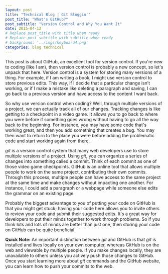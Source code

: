 ```yaml
---
layout: post
title: "Technical Blog | Git Bloggin'"
post_title: "What's GitHub?"
post_subtitle: "Version Control and Why You Want It"
date: 2015-04-12
# Replace post_title with title when ready
# Replace post_subtitle with subtitle when ready
# background: '../imgs/keyboard4.png'
categories: blog technical
---
```


<p>
  This post is about GitHub, an excellent tool for version control. If you're new to coding (like I am), then version control is probably a new concept, so let's unpack that here. Version control is a system for storing many versions of a thing. For example, if I am writing a book, I might use version control to store previous edits. This way, if I decide that a particular change isn’t working, or if I make a mistake like deleting a paragraph and saving, I can go back to a previous version and have access to the content I want back.
</p>
<p>
  So why use version control when coding? Well, through multiple versions of a project, we can actually track all of our changes. Tracking changes is like getting to a checkpoint in a video game. It allows you to go back to where you were before if something goes wrong without having to go all the way back to the beginning. For instance, you may have some code that's working great, and then you add something that creates a bug. You may then want to return to the place you were before adding the problematic code and start working again from there.
</p>
<p>
  <em>git</em> is a version control system that many web developers use to store multiple versions of a project. Using <em>git</em>, you can organize a series of changes into something called a commit. Think of each commit as one of those video game checkpoints. GitHub is an online tool that allows multiple people to work on the same project, contributing their own commits. Through this process, multiple people can have access to the same project at the same time and make changes without impacting one another. For instance, I could add a paragraph or a webpage while someone else edits the grammar on an existing page.
</p>
<p>
  Probably the biggest advantage to you of putting your code on GitHub is that you might get stuck; having your code here allows you to invite others to review your code and submit their suggested edits. It's a great way for developers to put their minds together to work through problems. So if you think lots and lots of minds are better than just one, then storing your code on GitHub can be quite beneficial.
</p>
<p>
  <strong>Quick Note:</strong> An important distinction between <em>git</em> and GitHub is that <em>git</em> is installed and lives locally on your own computer, whereas GitHub is on the web and viewable by multiple people. If you make changes locally, they are unavailable to others unless you actively push those changes to GitHub. Once you start learning more about <em>git</em> commands and the GitHub website, you can learn how to push your commits to the web.
</p>